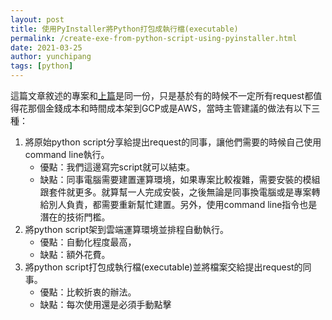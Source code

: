 ```yaml
---
layout: post
title: 使用PyInstaller將Python打包成執行檔(executable)
permalink: /create-exe-from-python-script-using-pyinstaller.html
date: 2021-03-25
author: yunchipang
tags: [python]
---
```


這篇文章敘述的專案和[上篇](https://yunchipang.github.io/run-selenium-on-gcp-and-update-to-google-sheets.html)是同一份，只是基於有的時候不一定所有request都值得花那個金錢成本和時間成本架到GCP或是AWS，當時主管建議的做法有以下三種：

1. 將原始python script分享給提出request的同事，讓他們需要的時候自己使用command line執行。
	* 優點：我們這邊寫完script就可以結束。
	* 缺點：同事電腦需要建置運算環境，如果專案比較複雜，需要安裝的模組跟套件就更多。就算幫一人完成安裝，之後無論是同事換電腦或是專案轉給別人負責，都需要重新幫忙建置。另外，使用command line指令也是潛在的技術門檻。
2. 將python script架到雲端運算環境並排程自動執行。
	*  優點：自動化程度最高，
	*  缺點：額外花費。
3. 將python script打包成執行檔(executable)並將檔案交給提出request的同事。
	* 優點：比較折衷的辦法。
	* 缺點：每次使用還是必須手動點擊